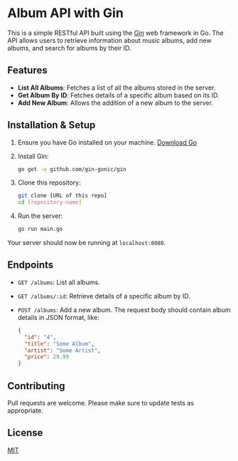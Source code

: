 # Album API with Gin

This is a simple RESTful API built using the [Gin](https://github.com/gin-gonic/gin) web framework in Go. The API allows users to retrieve information about music albums, add new albums, and search for albums by their ID.

## Features

- **List All Albums**: Fetches a list of all the albums stored in the server.
- **Get Album By ID**: Fetches details of a specific album based on its ID.
- **Add New Album**: Allows the addition of a new album to the server.

## Installation & Setup

1. Ensure you have Go installed on your machine. [Download Go](https://golang.org/dl/)
2. Install Gin:

   ```bash
   go get -u github.com/gin-gonic/gin
   ```

3. Clone this repository:

   ```bash
   git clone [URL of this repo]
   cd [repository-name]
   ```

4. Run the server:
   ```bash
   go run main.go
   ```

Your server should now be running at `localhost:8080`.

## Endpoints

- `GET /albums`: List all albums.

- `GET /albums/:id`: Retrieve details of a specific album by ID.

- `POST /albums`: Add a new album. The request body should contain album details in JSON format, like:
  ```json
  {
    "id": "4",
    "title": "Some Album",
    "artist": "Some Artist",
    "price": 29.99
  }
  ```

## Contributing

Pull requests are welcome. Please make sure to update tests as appropriate.

## License

[MIT](https://choosealicense.com/licenses/mit/)
